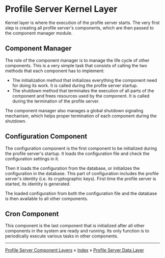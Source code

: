 # Profile Server Kernel Layer

Kernel layer is where the execution of the profile server starts. The very first step is creating all profile server's components, 
which are then passed to the component manager module. 


## Component Manager

The role of the component manager is to manage the life cycle of other components. This is a very simple task that consists 
of calling the two methods that each component has to implement:

 * The initialization method that initializes everything the component need for doing its work. It is called during the profile server startup.
 * The shutdown method that terminates the execution of all parts of the component and frees resources used by the component. It is called during the termination of the profile server.

The component manager also manages a global shutdown signaling mechanism, which helps proper termination of each component during the shutdown.



## Configuration Component

The configuration component is the first component to be initialized during the profile server's startup. It loads the configuration 
file and check the configuration settings in it. 

Then it loads the configuration from the database, or initializes the configuration in the database. This part of configuration 
includes the profile server's identity (i.e. its cryptographic keys). First time the profile server is started, its identity is generated.

The loaded configuration from both the configuration file and the database is then available to all other components.



## Cron Component

This component is the last component that is initialized after all other components in the system are ready and running. 
Its only function is to periodically execute various tasks in other components.


---
[Profile Server Component Layers](ARCH-PS-Component-Layers.md) « [Index](ARCHITECTURE.md) » [Profile Server Data Layer](ARCH-PS-Data-Layer.md)